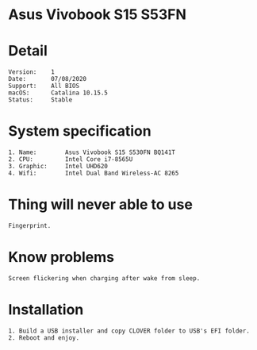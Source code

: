 
# Asus Vivobook S15 S53FN

# Detail

	Version:	1
	Date:		07/08/2020
	Support:	All BIOS
	macOS:		Catalina 10.15.5
	Status:		Stable

# System specification

	1. Name:		Asus Vivobook S15 S530FN BQ141T
	2. CPU:			Intel Core i7-8565U
	3. Graphic:		Intel UHD620
	4. Wifi:		Intel Dual Band Wireless-AC 8265

# Thing will never able to use

	Fingerprint.

# Know problems

	Screen flickering when charging after wake from sleep.
	
# Installation

	1. Build a USB installer and copy CLOVER folder to USB's EFI folder.
	2. Reboot and enjoy.
